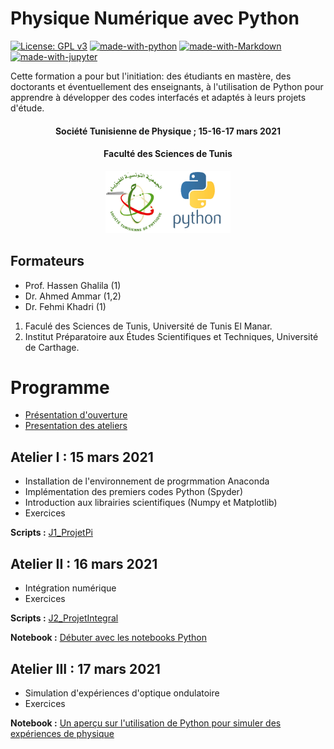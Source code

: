 # Physique Numérique avec Python
[![License: GPL v3](https://img.shields.io/badge/License-GPL%20v3-blue.svg)](https://www.gnu.org/licenses/gpl-3.0)
[![made-with-python](https://img.shields.io/badge/Made%20with-Python-yellow.svg)](https://www.python.org/)
[![made-with-Markdown](https://img.shields.io/badge/Made%20with-Markdown-red.svg)](http://commonmark.org)
[![made-with-jupyter](https://img.shields.io/badge/Made%20with-jupyter-orange.svg)](https://jupyter.org)


Cette formation a pour but l'initiation: des étudiants en mastère, des doctorants et éventuellement des enseignants, à l'utilisation de Python pour apprendre à développer des codes interfacés et adaptés à leurs projets d'étude. 

<center><h4>Société Tunisienne de Physique ; 15-16-17  mars 2021</h4></center>
<center><h4>Faculté des Sciences de Tunis</h4></center>
 <center>
 <img src="logo_python.png" width="200"
     height="100">
</center>

## Formateurs

* Prof. Hassen Ghalila (1)
* Dr. Ahmed Ammar (1,2)
* Dr. Fehmi Khadri (1)

1. Faculé des Sciences de Tunis, Université de Tunis El Manar.
2. Institut Préparatoire aux Études Scientifiques et Techniques, Université de Carthage.

# Programme
* [Présentation d'ouverture](https://astrax.github.io/PhysNum2021/presentations/Ecole_PhysNum_21.pdf)
* [Presentation des ateliers](https://astrax.github.io/PhysNum2021/presentations/main.pdf)

## Atelier I : 15 mars 2021

* Installation de l'environnement de progrmmation Anaconda
* Implémentation des premiers codes Python (Spyder)
* Introduction aux librairies scientifiques (Numpy et Matplotlib)
* Exercices

**Scripts :** [J1_ProjetPi](https://github.com/astrax/PhysNum2021/tree/main/J1_ProjetPi)

## Atelier II : 16 mars 2021

* Intégration numérique
* Exercices

**Scripts :** [J2_ProjetIntegral](https://github.com/astrax/PhysNum2021/tree/main/J2_ProjetIntegral)

**Notebook :** [Débuter avec les notebooks Python](https://colab.research.google.com/github/astrax/PhysNum2021/blob/main/J2_Notebook_sinc/ProjetSinc.ipynb)

## Atelier III : 17 mars 2021

* Simulation d'expériences d'optique ondulatoire
* Exercices

**Notebook :** [Un aperçu sur l'utilisation de Python pour simuler des expériences de physique](https://colab.research.google.com/github/astrax/PhysNum2021/blob/main/J3_ProjetOptique/optique.ipynb)

